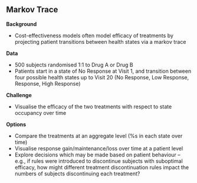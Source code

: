 ## Markov Trace

**Background**
* Cost-effectiveness models often model efficacy of treatments by projecting patient transitions between health states via a markov trace

**Data**
* 500 subjects randomised 1:1 to Drug A or Drug B
* Patients start in a state of No Response at Visit 1, and transition between four possible health states up to Visit 20 (No Response, Low Response, Response, High Response)

**Challenge**
* Visualise the efficacy of the two treatments with respect to state occupancy over time

**Options**
* Compare the treatments at an aggregate level (%s in each state over time)
* Visualise response gain/maintenance/loss over time at a patient level
* Explore decisions which may be made based on patient behaviour – e.g., if rules were introduced to discontinue subjects with suboptimal efficacy, how might different treatment discontinuation rules impact the numbers of subjects discontinuing each treatment?
